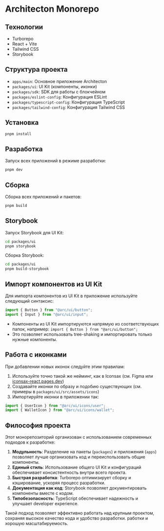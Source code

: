 # Architecton Monorepo

## Технологии

- Turborepo
- React + Vite
- Tailwind CSS
- Storybook

## Структура проекта

- `apps/main`: Основное приложение Architecton
- `packages/ui`: UI Kit (компоненты, иконки)
- `packages/sdk`: SDK для работы с блокчейном
- `packages/eslint-config`: Конфигурация ESLint
- `packages/typescript-config`: Конфигурация TypeScript
- `packages/tailwind-config`: Конфигурация Tailwind CSS

## Установка

```bash
pnpm install
```

## Разработка

Запуск всех приложений в режиме разработки:

```bash
pnpm dev
```

## Сборка

Сборка всех приложений и пакетов:

```bash
pnpm build
```

## Storybook

Запуск Storybook для UI Kit:

```bash
cd packages/ui
pnpm storybook
```

Сборка Storybook:

```bash
cd packages/ui
pnpm build-storybook
```

## Импорт компонентов из UI Kit

Для импорта компонентов из UI Kit в приложение используйте следующий синтаксис:

```typescript
import { Button } from "@arc/ui/button";
import { Input } from "@arc/ui/input";
```

- Компоненты из UI Kit импортируются напрямую из соответствующих папок, например: `import { Button } from "@arc/ui/button";`
- Это позволяет использовать tree-shaking и импортировать только нужные компоненты.

## Работа с иконками

При добавлении новых иконок следуйте этим правилам:

1. Используйте точно такой же нейминг, как в Iconsax (см. Figma или [iconsax-react.pages.dev](https://iconsax-react.pages.dev/))
2. Создавайте иконки по образу и подобию существующих (см. примеры в `packages/ui/src/assets/icons`)
3. Импортируйте иконки в приложении так:

```typescript
import { UserIcon } from "@arc/ui/icons/user";
import { WalletIcon } from "@arc/ui/icons/wallet";
```

## Философия проекта

Этот монорепозиторий организован с использованием современных подходов к разработке:

1. **Модульность**: Разделение на пакеты (`packages`) и приложения (`apps`) позволяет лучше организовать код и переиспользовать общие компоненты.
2. **Единый стиль**: Использование общего UI Kit и конфигураций обеспечивает консистентность внутри всего проекта.
3. **Быстрая разработка**: Turborepo оптимизирует сборку и кэширование, ускоряя процесс разработки.
4. **Документация как код**: Storybook позволяет документировать компоненты вместе с кодом.
5. **Типобезопасность**: TypeScript обеспечивает надежность и улучшает developer experience.

Такой подход позволяет эффективно работать над крупным проектом, сохраняя высокое качество кода и удобство разработки.
работки и хорошую масштабируемость.

